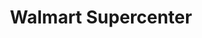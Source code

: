 ---
title: "Walmart Supercenter"
url: /prescott/walmart-supercenter-highway-69/
shop: supermarket
---